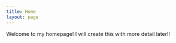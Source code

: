 ```yaml
---
title: Home
layout: page
---
```


Welcome to my homepage! I will create this with more detail later!!
